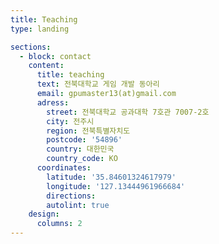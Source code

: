 ```yaml
---
title: Teaching
type: landing

sections:
  - block: contact
    content:
      title: teaching
      text: 전북대학교 게임 개발 동아리
      email: gpumaster13(at)gmail.com
      adress:
        street: 전북대학교 공과대학 7호관 7007-2호
        city: 전주시
        region: 전북특별자치도
        postcode: '54896'
        country: 대한민국
        country_code: KO
      coordinates:
        latitude: '35.84601324617979'
        longitude: '127.13444961966684'
        directions:
        autolint: true
    design:
      columns: 2
---
```

